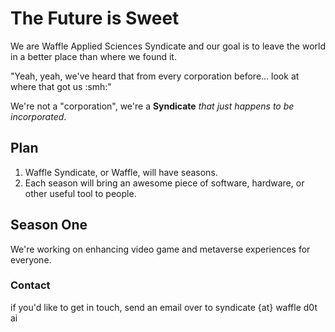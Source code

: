 # The Future is Sweet

We are Waffle Applied Sciences Syndicate and our goal is to leave the world in a better place than where we found it.

"Yeah, yeah, we've heard that from every corporation before... look at where that got us :smh:"

We're not a "corporation", we're a **Syndicate** _that just happens to be incorporated_.

## Plan

1. Waffle Syndicate, or Waffle, will have seasons.
2. Each season will bring an awesome piece of software, hardware, or other useful tool to people.

## Season One

We're working on enhancing video game and metaverse experiences for everyone.

### Contact

if you'd like to get in touch, send an email over to syndicate {at} waffle d0t ai
